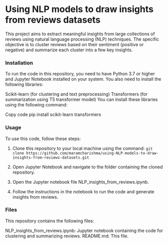 # Using NLP models to draw insights from reviews datasets
This project aims to extract meaningful insights from large collections of reviews using natural language processing (NLP) techniques. The specific objective is to cluster reviews based on their sentiment (positive or negative) and summarize each cluster into a few key insights.

### Installation
To run the code in this repository, you need to have Python 3.7 or higher and Jupyter Notebook installed on your system. You also need to install the following libraries:

Scikit-learn (for clustering and text preprocessing)
Transformers (for summarization using T5 transformer model)
You can install these libraries using the following command:

Copy code
pip install scikit-learn transformers
### Usage
To use this code, follow these steps:

1. Clone this repository to your local machine using the command:
```git clone https://github.com/maramcharishma/using-NLP-models-to-draw-insights-from-reviews-datasets.git```

2. Open Jupyter Notebook and navigate to the folder containing the cloned repository.

3. Open the Jupyter notebook file NLP_insights_from_reviews.ipynb.

4. Follow the instructions in the notebook to run the code and generate insights from reviews.

### Files
This repository contains the following files:

NLP_insights_from_reviews.ipynb: Jupyter notebook containing the code for clustering and summarizing reviews.
README.md: This file.
